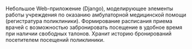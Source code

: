 Небольшое Web-приложение (Django), моделирующее элементы работы учреждения по оказанию амбулаторной медицинской помощи (регистратура поликлиники). Формирование расписания приема врачей с возможностью забронировать посещение в удобное время при наличии свободных талонов. Хранит историю бронирований посетителем посещений поликлиники.
